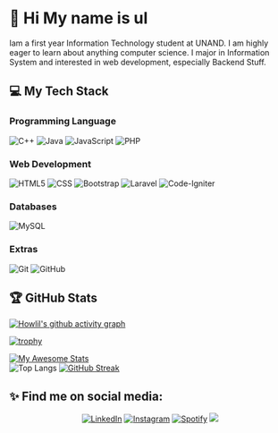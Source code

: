 # 👋 Hi My name is ul

Iam a first year Information Technology student at UNAND. I am highly eager to learn about anything computer science. I major in Information System and interested in web development, especially Backend Stuff.


## 💻 My Tech Stack

### Programming Language
 ![C++](https://img.shields.io/badge/C%2B%2B-00599C?style=for-the-badge&logo=c%2B%2B&logoColor=white)
 ![Java](https://img.shields.io/badge/java-%23ED8B00.svg?style=for-the-badge&logo=openjdk&logoColor=white)
 ![JavaScript](https://img.shields.io/badge/javascript-%23323330.svg?style=for-the-badge&logo=javascript&logoColor=%23F7DF1E)
 ![PHP](https://img.shields.io/badge/php-%23777BB4.svg?style=for-the-badge&logo=php&logoColor=white)

### Web Development 
![HTML5](https://img.shields.io/badge/HTML5-E34F26?style=for-the-badge&logo=html5&logoColor=white)
![CSS](https://img.shields.io/badge/CSS3-1572B6?style=for-the-badge&logo=css3&logoColor=white)
![Bootstrap](https://img.shields.io/badge/bootstrap-%23563D7C.svg?style=for-the-badge&logo=bootstrap&logoColor=white)
![Laravel](https://img.shields.io/badge/laravel-%23FF2D20.svg?style=for-the-badge&logo=laravel&logoColor=white)
![Code-Igniter](https://img.shields.io/badge/CodeIgniter-%23EF4223.svg?style=for-the-badge&logo=codeIgniter&logoColor=white)


### Databases
![MySQL](https://img.shields.io/badge/mysql-%2300f.svg?style=for-the-badge&logo=mysql&logoColor=white) 

### Extras
 ![Git](https://img.shields.io/badge/-Git-333333?style=for-the-badge&logo=git&logoColor=white)
 ![GitHub](https://img.shields.io/badge/-GitHub-333333?style=for-the-badge&logo=github&logoColor=white)

## 🏆 GitHub Stats
[![Howlil's github activity graph](https://github-readme-activity-graph.vercel.app/graph?username=howlil&theme=nightowl)](https://github.com/howlil/github-readme-activity-graph)

[![trophy](https://github-profile-trophy.vercel.app/?username=howlil&theme=tokyonight)](https://github.com/howlil/github-profile-trophy)

[![My Awesome Stats](https://awesome-github-stats.azurewebsites.net/user-stats/howlil?cardType=level&theme=tokyonight&preferLogin=false)](https://git.io/awesome-stats-card)  
![Top Langs](https://github-readme-stats.vercel.app/api/top-langs/?username=howlil&theme=tokyonight&layout=compact)
[![GitHub Streak](https://streak-stats.demolab.com/?user=howlil&theme=tokyonight)](https://git.io/streak-stats)

## ✨ Find me on social media:
  <p align = "center">
<a href="https://www.linkedin.com/in/mhdulilabshar/" target="_blank"><img src="https://img.shields.io/badge/LinkedIn-0077B5?style=for-the-badge&logo=linkedin&logoColor=white" alt="LinkedIn"></a>
<a href="https://www.instagram.com/mraulabsr " target="_blank"><img src="https://img.shields.io/badge/Instagram-E4405F?style=for-the-badge&logo=instagram&logoColor=white" alt="Instagram"></a>
<a href="https://open.spotify.com/user/z4ev34sfeu2es0va2z906y0cx " target="_blank"><img src="https://img.shields.io/badge/Spotify-%231ED760.svg?&style=for-the-badge&logo=spotify&logoColor=white" alt="Spotify"></a>
<a href="mailto:mhdulilabshar27@gmail.com"><img src="https://img.shields.io/badge/Gmail-D14836?style=for-the-badge&logo=gmail&logoColor=white"/></a>
  </p>
